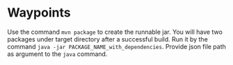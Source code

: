 Waypoints
=========

Use the command `mvn package` to create the runnable jar.
You will have two packages under target directory after a successful build.
Run it by the command `java -jar PACKAGE_NAME_with_dependencies`.
Provide json file path as argument to the `java` command.